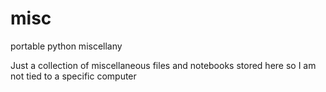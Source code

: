 # misc
portable python miscellany

Just a collection of miscellaneous files and notebooks stored here so I am not tied to a specific computer
